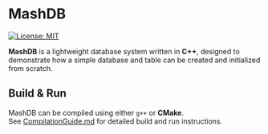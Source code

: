 # MashDB

[![License: MIT](https://img.shields.io/badge/License-MIT-yellow.svg)](LICENSE)

**MashDB** is a lightweight database system written in **C++**, designed to demonstrate how a simple database and table
can be created and initialized from scratch.

## Build & Run

MashDB can be compiled using either `g++` or **CMake**.  
See [CompilationGuide.md](./CompilationGuide.md) for detailed build and run instructions.
